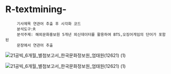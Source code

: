 # R-textmining-
         기사제목 연관어 추출 후 시각화 코드
         분석도구:R
         분석주제: 해외문화홍보원 5개년 외신데이터를 활용하여 BTS,오징어게임의 단어가 포함된 
         문장에서 연관어 추출
         
         
![21공빅_6개월_별첨보고서_한국문화정보원_엄태원(12621) (1)](https://user-images.githubusercontent.com/104436260/165524873-7080a3ed-65b5-4e5e-a08b-e3583535cc55.png)

![21공빅_6개월_별첨보고서_한국문화정보원_엄태원(12621) (1)](https://user-images.githubusercontent.com/104436260/165525260-94638cb4-923d-440d-9181-39ed00b70d2a.png)

